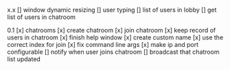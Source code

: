 x.x
[] window dynamic resizing
[] user typing
[] list of users in lobby
[] get list of users in chatroom

0.1
[x] chatrooms
[x] create chatroom
[x] join chatroom
[x] keep record of users in chatroom
[x] finish help window
[x] create custom name
[x] use the correct index for join
[x] fix command line args
[x] make ip and port configurable
[] notify when user joins chatroom
[] broadcast that chatroom list updated

